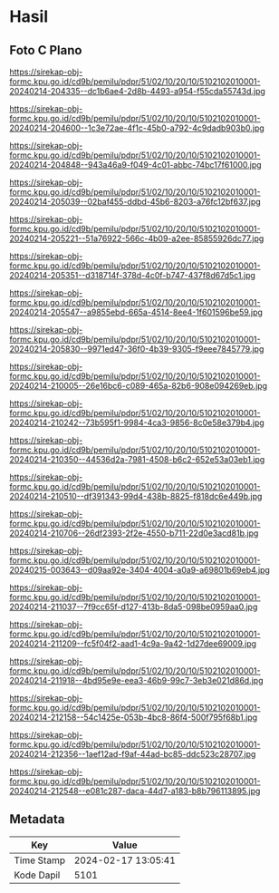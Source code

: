 # Hasil

## Foto C Plano

https://sirekap-obj-formc.kpu.go.id/cd9b/pemilu/pdpr/51/02/10/20/10/5102102010001-20240214-204335--dc1b6ae4-2d8b-4493-a954-f55cda55743d.jpg

https://sirekap-obj-formc.kpu.go.id/cd9b/pemilu/pdpr/51/02/10/20/10/5102102010001-20240214-204600--1c3e72ae-4f1c-45b0-a792-4c9dadb903b0.jpg

https://sirekap-obj-formc.kpu.go.id/cd9b/pemilu/pdpr/51/02/10/20/10/5102102010001-20240214-204848--943a46a9-f049-4c01-abbc-74bc17f61000.jpg

https://sirekap-obj-formc.kpu.go.id/cd9b/pemilu/pdpr/51/02/10/20/10/5102102010001-20240214-205039--02baf455-ddbd-45b6-8203-a76fc12bf637.jpg

https://sirekap-obj-formc.kpu.go.id/cd9b/pemilu/pdpr/51/02/10/20/10/5102102010001-20240214-205221--51a76922-566c-4b09-a2ee-85855926dc77.jpg

https://sirekap-obj-formc.kpu.go.id/cd9b/pemilu/pdpr/51/02/10/20/10/5102102010001-20240214-205351--d318714f-378d-4c0f-b747-437f8d67d5c1.jpg

https://sirekap-obj-formc.kpu.go.id/cd9b/pemilu/pdpr/51/02/10/20/10/5102102010001-20240214-205547--a9855ebd-665a-4514-8ee4-1f601596be59.jpg

https://sirekap-obj-formc.kpu.go.id/cd9b/pemilu/pdpr/51/02/10/20/10/5102102010001-20240214-205830--9971ed47-36f0-4b39-9305-f9eee7845779.jpg

https://sirekap-obj-formc.kpu.go.id/cd9b/pemilu/pdpr/51/02/10/20/10/5102102010001-20240214-210005--26e16bc6-c089-465a-82b6-908e094269eb.jpg

https://sirekap-obj-formc.kpu.go.id/cd9b/pemilu/pdpr/51/02/10/20/10/5102102010001-20240214-210242--73b595f1-9984-4ca3-9856-8c0e58e379b4.jpg

https://sirekap-obj-formc.kpu.go.id/cd9b/pemilu/pdpr/51/02/10/20/10/5102102010001-20240214-210350--44536d2a-7981-4508-b6c2-652e53a03eb1.jpg

https://sirekap-obj-formc.kpu.go.id/cd9b/pemilu/pdpr/51/02/10/20/10/5102102010001-20240214-210510--df391343-99d4-438b-8825-f818dc6e449b.jpg

https://sirekap-obj-formc.kpu.go.id/cd9b/pemilu/pdpr/51/02/10/20/10/5102102010001-20240214-210706--26df2393-2f2e-4550-b711-22d0e3acd81b.jpg

https://sirekap-obj-formc.kpu.go.id/cd9b/pemilu/pdpr/51/02/10/20/10/5102102010001-20240215-003643--d09aa92e-3404-4004-a0a9-a69801b69eb4.jpg

https://sirekap-obj-formc.kpu.go.id/cd9b/pemilu/pdpr/51/02/10/20/10/5102102010001-20240214-211037--7f9cc65f-d127-413b-8da5-098be0959aa0.jpg

https://sirekap-obj-formc.kpu.go.id/cd9b/pemilu/pdpr/51/02/10/20/10/5102102010001-20240214-211209--fc5f04f2-aad1-4c9a-9a42-1d27dee69009.jpg

https://sirekap-obj-formc.kpu.go.id/cd9b/pemilu/pdpr/51/02/10/20/10/5102102010001-20240214-211918--4bd95e9e-eea3-46b9-99c7-3eb3e021d86d.jpg

https://sirekap-obj-formc.kpu.go.id/cd9b/pemilu/pdpr/51/02/10/20/10/5102102010001-20240214-212158--54c1425e-053b-4bc8-86f4-500f795f68b1.jpg

https://sirekap-obj-formc.kpu.go.id/cd9b/pemilu/pdpr/51/02/10/20/10/5102102010001-20240214-212356--1aef12ad-f9af-44ad-bc85-ddc523c28707.jpg

https://sirekap-obj-formc.kpu.go.id/cd9b/pemilu/pdpr/51/02/10/20/10/5102102010001-20240214-212548--e081c287-daca-44d7-a183-b8b796113895.jpg


## Metadata

| Key        | Value               |
| ---------- | ------------------- |
| Time Stamp | 2024-02-17 13:05:41 |
| Kode Dapil | 5101                |



